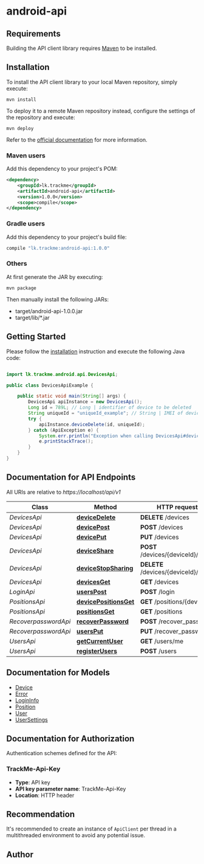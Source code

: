 # android-api

## Requirements

Building the API client library requires [Maven](https://maven.apache.org/) to be installed.

## Installation

To install the API client library to your local Maven repository, simply execute:

```shell
mvn install
```

To deploy it to a remote Maven repository instead, configure the settings of the repository and execute:

```shell
mvn deploy
```

Refer to the [official documentation](https://maven.apache.org/plugins/maven-deploy-plugin/usage.html) for more information.

### Maven users

Add this dependency to your project's POM:

```xml
<dependency>
    <groupId>lk.trackme</groupId>
    <artifactId>android-api</artifactId>
    <version>1.0.0</version>
    <scope>compile</scope>
</dependency>
```

### Gradle users

Add this dependency to your project's build file:

```groovy
compile "lk.trackme:android-api:1.0.0"
```

### Others

At first generate the JAR by executing:

    mvn package

Then manually install the following JARs:

* target/android-api-1.0.0.jar
* target/lib/*.jar

## Getting Started

Please follow the [installation](#installation) instruction and execute the following Java code:

```java

import lk.trackme.android.api.DevicesApi;

public class DevicesApiExample {

    public static void main(String[] args) {
        DevicesApi apiInstance = new DevicesApi();
        Long id = 789L; // Long | identifier of device to be deleted
        String uniqueId = "uniqueId_example"; // String | IMEI of device to be deleted
        try {
            apiInstance.deviceDelete(id, uniqueId);
        } catch (ApiException e) {
            System.err.println("Exception when calling DevicesApi#deviceDelete");
            e.printStackTrace();
        }
    }
}

```

## Documentation for API Endpoints

All URIs are relative to *https://localhost/api/v1*

Class | Method | HTTP request | Description
------------ | ------------- | ------------- | -------------
*DevicesApi* | [**deviceDelete**](docs/DevicesApi.md#deviceDelete) | **DELETE** /devices | 
*DevicesApi* | [**devicePost**](docs/DevicesApi.md#devicePost) | **POST** /devices | 
*DevicesApi* | [**devicePut**](docs/DevicesApi.md#devicePut) | **PUT** /devices | 
*DevicesApi* | [**deviceShare**](docs/DevicesApi.md#deviceShare) | **POST** /devices/{deviceId}/share | 
*DevicesApi* | [**deviceStopSharing**](docs/DevicesApi.md#deviceStopSharing) | **DELETE** /devices/{deviceId}/share | 
*DevicesApi* | [**devicesGet**](docs/DevicesApi.md#devicesGet) | **GET** /devices | 
*LoginApi* | [**usersPost**](docs/LoginApi.md#usersPost) | **POST** /login | 
*PositionsApi* | [**devicePositionsGet**](docs/PositionsApi.md#devicePositionsGet) | **GET** /positions/{deviceId} | 
*PositionsApi* | [**positionsGet**](docs/PositionsApi.md#positionsGet) | **GET** /positions | 
*RecoverpasswordApi* | [**recoverPassword**](docs/RecoverpasswordApi.md#recoverPassword) | **POST** /recover_password | 
*RecoverpasswordApi* | [**usersPut**](docs/RecoverpasswordApi.md#usersPut) | **PUT** /recover_password | 
*UsersApi* | [**getCurrentUser**](docs/UsersApi.md#getCurrentUser) | **GET** /users/me | 
*UsersApi* | [**registerUsers**](docs/UsersApi.md#registerUsers) | **POST** /users | 


## Documentation for Models

 - [Device](docs/Device.md)
 - [Error](docs/Error.md)
 - [LoginInfo](docs/LoginInfo.md)
 - [Position](docs/Position.md)
 - [User](docs/User.md)
 - [UserSettings](docs/UserSettings.md)


## Documentation for Authorization

Authentication schemes defined for the API:
### TrackMe-Api-Key

- **Type**: API key
- **API key parameter name**: TrackMe-Api-Key
- **Location**: HTTP header


## Recommendation

It's recommended to create an instance of `ApiClient` per thread in a multithreaded environment to avoid any potential issue.

## Author



